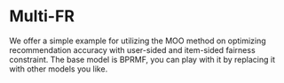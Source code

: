 # Multi-FR

We offer a simple example for utilizing the MOO method on optimizing recommendation accuracy with user-sided and item-sided fairness constraint. The base model is BPRMF, you can play with it by replacing it with other models you like. 
